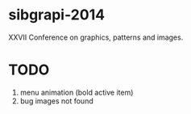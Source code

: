 sibgrapi-2014
=============

XXVII Conference on graphics, patterns and images.

TODO
====

1. menu animation (bold active item)
2. bug images not found
